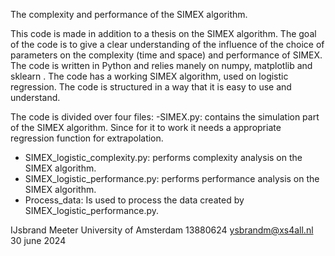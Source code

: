 The complexity and performance of the SIMEX algorithm.

This code is made in addition to a thesis on the SIMEX algorithm. The goal of
the code is to give a clear understanding of the influence of the choice of
parameters on the complexity (time and space) and performance of SIMEX.
The code is written in Python and relies manely on numpy, matplotlib and sklearn
. The code has a working SIMEX algorithm, used on logistic regression.
The code is structured in a way that it is easy to use and understand.

The code is divided over four files:
-SIMEX.py: contains the simulation part of the SIMEX algorithm. Since for it to
work it needs a appropriate regression function for extrapolation.
- SIMEX_logistic_complexity.py: performs complexity analysis on the SIMEX
algorithm.
- SIMEX_logistic_performance.py: performs performance analysis on the SIMEX
algorithm.
- Process_data: Is used to process the data created by
SIMEX_logistic_performance.py.

IJsbrand Meeter
University of Amsterdam
13880624
ysbrandm@xs4all.nl
30 june 2024

